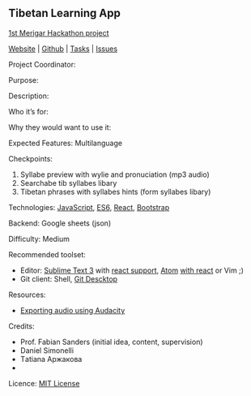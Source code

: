 ## Tibetan Learning App
[1st Merigar Hackathon project](ShangShungFoundation/1st_merigar_hackathon)

[Website](https://shangshungfoundation.github.io/tib_learn_app/) | 
[Github](https://github.com/ShangShungFoundation/tib_learn_app/) | 
[Tasks](https://github.com/ShangShungFoundation/tib_learn_app/projects/1) | 
[Issues](https://github.com/ShangShungFoundation/tib_learn_app/issues)

Project Coordinator: 

Purpose: 

Description: 

Who it’s for: 

Why they would want to use it:

Expected Features: Multilanguage

Checkpoints: 
1. Syllabe preview with wylie and pronuciation (mp3 audio)
2. Searchabe tib syllabes libary
3. Tibetan phrases with syllabes hints (form syllabes libary)

Technologies: [JavaScript](https://developer.mozilla.org/en-US/docs/Learn/Getting_started_with_the_web/JavaScript_basics), [ES6](https://babeljs.io/learn-es2015/), [React](https://facebook.github.io/react/), [Bootstrap](http://getbootstrap.com/getting-started/)

Backend: Google sheets (json)

Difficulty: Medium

Recommended toolset:
   - Editor: [Sublime Text 3](https://www.sublimetext.com/3) with [react support](https://medium.com/@adrianli/setting-up-sublime-text-3-for-reactjs-3bf6baceb73a), [Atom](https://atom.io/) [with react](https://medium.com/productivity-freak/my-atom-editor-setup-for-js-react-9726cd69ad20) or Vim ;)
   - Git client: Shell, [Git Descktop](https://desktop.github.com/)

Resources:
* [Exporting audio using Audacity](https://docs.google.com/a/shangshunginstitute.org/document/d/1Earmi3QY5TuGw-K94hTVOaITLj6RH5MA0Kz5wRMhIKA/edit?usp=sharing)

Credits: 
* Prof. Fabian Sanders (initial idea, content, supervision)
* Daniel Simonelli
* Тatiana Аржакова
* 

Licence: [MIT License](LICENSE)

